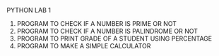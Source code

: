 PYTHON LAB 1 
1. PROGRAM TO CHECK IF A NUMBER IS PRIME OR NOT
2. PROGRAM TO CHECK IF A NUMBER IS PALINDROME OR NOT
3. PROGRAM TO PRINT GRADE OF A STUDENT USING PERCENTAGE
4. PROGRAM TO MAKE A SIMPLE CALCULATOR 
